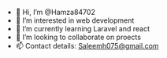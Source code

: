 - 👋 Hi, I’m @Hamza84702
- 👀 I’m interested in web development
- 🌱 I’m currently learning Laravel and react
- 💞️ I’m looking to collaborate on proects
- 📫 Contact details: Saleemh075@gmail.com
  

<!---
Hamza84702/Hamza84702 is a ✨ special ✨ repository because its `README.md` (this file) appears on your GitHub profile.
You can click the Preview link to take a look at your changes.
--->

